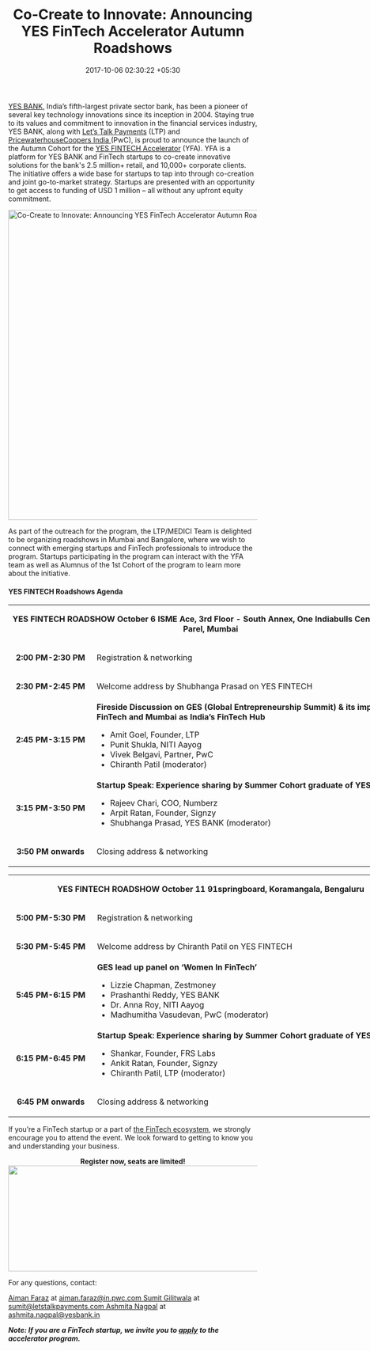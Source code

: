 ﻿---
title: 'Co-Create to Innovate: Announcing YES FinTech Accelerator Autumn Roadshows'
date: 2017-10-06 02:30:22 +05:30
categories:
- Fintech
- News
tags:
- Asia
- Europe
- news
- US
- YES FinTech Accelerator
layout: post
type: post
status: publish
category:
- Fintech
- News
Markets:
- Asia
- Europe
- news
- US
- YES FinTech Accelerator
Person: MEDICI Team
---

<p><a href="https://www.yesbank.in/">YES BANK</a>, India’s fifth-largest private sector bank, has been a pioneer of several key technology innovations since its inception in 2004. Staying true to its values and commitment to innovation in the financial services industry, YES BANK, along with <a href="https://letstalkpayments.com/">Let’s Talk Payments</a> (LTP) and <a href="http://www.pwc.in/fintech">PricewaterhouseCoopers India </a>(PwC), is proud to announce the launch of the Autumn Cohort for the <a href="http://www.yesfintech.com/">YES FINTECH Accelerator</a> (YFA). YFA is a platform for YES BANK and FinTech startups to co-create innovative solutions for the bank's 2.5 million+ retail, and 10,000+ corporate clients. The initiative offers a wide base for startups to tap into through co-creation and joint go-to-market strategy. Startups are presented with an opportunity to get access to funding of USD 1 million – all without any upfront equity commitment.</p>
<p><img class="aligncenter size-full wp-image-28104" src="https://s3-us-west-2.amazonaws.com/go-medici/uploads/2017/10/Roadshow-BENGALURU.png" alt="Co-Create to Innovate: Announcing YES FinTech Accelerator Autumn Roadshows" width="1200" height="627" /></p>
<p>As part of the outreach for the program, the LTP/MEDICI Team is delighted to be organizing roadshows in Mumbai and Bangalore, where we wish to connect with emerging startups and FinTech professionals to introduce the program. Startups participating in the program can interact with the YFA team as well as Alumnus of the 1st Cohort of the program to learn more about the initiative.</p>
<h4><strong>YES FINTECH Roadshows Agenda</strong></h4>
<table style="width: 819px;">
<tbody>
<tr>
<td style="width: 809px;" colspan="2">
<p style="text-align: center;"><b>YES FINTECH ROADSHOW
</b><b>October 6
</b><b>ISME Ace, 3rd Floor - South Annex, One Indiabulls Center, Lower Parel, Mumbai</b></p>
</td>
</tr>
<tr>
<td style="width: 158px;">
<p style="text-align: center;"><b>2:00 PM-2:30 PM</b></p>
</td>
<td style="width: 651px;">Registration &amp; networking</td>
</tr>
<tr>
<td style="width: 158px;">
<p style="text-align: center;"><b>2:30 PM-2:45 PM</b></p>
</td>
<td style="width: 651px;">Welcome address by Shubhanga Prasad on YES FINTECH</td>
</tr>
<tr>
<td style="width: 158px;">
<p style="text-align: center;"><b>2:45 PM-3:15 PM</b></p>
</td>
<td style="width: 651px;"><b>Fireside Discussion on GES (Global Entrepreneurship Summit) &amp; its impact on FinTech and Mumbai as India’s FinTech Hub</b></p>
<ul>
<li style="font-weight: 400;">Amit Goel, Founder, LTP</li>
<li style="font-weight: 400;">Punit Shukla, NITI Aayog</li>
<li style="font-weight: 400;">Vivek Belgavi, Partner, PwC</li>
<li style="font-weight: 400;">Chiranth Patil (moderator)</li>
</ul>
</td>
</tr>
<tr>
<td style="width: 158px;">
<p style="text-align: center;"><b>3:15 PM-3:50 PM</b></p>
</td>
<td style="width: 651px;"><b>Startup Speak: Experience sharing by Summer Cohort graduate of YES FINTECH</b></p>
<ul>
<li style="font-weight: 400;">Rajeev Chari, COO, Numberz</li>
<li style="font-weight: 400;">Arpit Ratan, Founder, Signzy</li>
<li style="font-weight: 400;">Shubhanga Prasad, YES BANK (moderator)</li>
</ul>
</td>
</tr>
<tr>
<td style="width: 158px;">
<p style="text-align: center;"><b>3:50 PM onwards</b></p>
</td>
<td style="width: 651px;">Closing address &amp; networking</td>
</tr>
</tbody>
</table>
<p></p>
<table style="width: 819px;">
<tbody>
<tr>
<td style="width: 809px;" colspan="2">
<p style="text-align: center;"><b>YES FINTECH ROADSHOW
</b><b>October 11
</b><b>91springboard, Koramangala, Bengaluru</b></p>
</td>
</tr>
<tr>
<td style="width: 159px;">
<p style="text-align: center;"><b>5:00 PM-5:30 PM</b></p>
</td>
<td style="width: 650px;">Registration &amp; networking</td>
</tr>
<tr>
<td style="width: 159px;">
<p style="text-align: center;"><b>5:30 PM-5:45 PM</b></p>
</td>
<td style="width: 650px;">Welcome address by Chiranth Patil on YES FINTECH</td>
</tr>
<tr>
<td style="width: 159px;">
<p style="text-align: center;"><b>5:45 PM-6:15 PM</b></p>
</td>
<td style="width: 650px;"><b>GES lead up panel on ‘Women In FinTech’</b></p>
<ul>
<li style="font-weight: 400;">Lizzie Chapman, Zestmoney</li>
<li style="font-weight: 400;">Prashanthi Reddy, YES BANK</li>
<li style="font-weight: 400;">Dr. Anna Roy, NITI Aayog</li>
<li style="font-weight: 400;">Madhumitha Vasudevan, PwC (moderator)</li>
</ul>
</td>
</tr>
<tr>
<td style="width: 159px;">
<p style="text-align: center;"><b>6:15 PM-6:45 PM </b></p>
</td>
<td style="width: 650px;"><b>Startup Speak: Experience sharing by Summer Cohort graduate of YES FINTECH</b></p>
<ul>
<li style="font-weight: 400;">Shankar, Founder, FRS Labs</li>
<li style="font-weight: 400;">Ankit Ratan, Founder, Signzy</li>
<li style="font-weight: 400;">Chiranth Patil, LTP (moderator)</li>
</ul>
</td>
</tr>
<tr>
<td style="width: 159px;">
<p style="text-align: center;"><b>6:45 PM onwards </b></p>
</td>
<td style="width: 650px;">Closing address &amp; networking</td>
</tr>
</tbody>
</table>
<p>If you’re a FinTech startup or a part of <a href="https://medici.letstalkpayments.com/">the FinTech ecosystem</a>, we strongly encourage you to attend the event. We look forward to getting to know you and understanding your business.</p>
<p style="text-align: center;"><b>Register now, seats are limited!
</b>
<a href="https://docs.google.com/forms/d/e/1FAIpQLSdugFAhBVx3uIL7Qr6GWw57hrK72FfL5l8fHNGiNn8TCUL8Zw/viewform?usp=send_form" target="_blank" rel="noopener"><img class="aligncenter size-full wp-image-28056" src="https://s3-us-west-2.amazonaws.com/go-medici/uploads/2017/10/Yes-button.png" alt="Co-Create to Innovate: Announcing YES FINTECH Accelerator Autumn Roadshows" width="1600" height="214" /></a></p>
<p>For any questions, contact: </p>
<p><a href="http://linkedin.com/in/aimanfaraz">Aiman Faraz</a> at <a href="mailto:aiman.faraz@in.pwc.com">aiman.faraz@in.pwc.com
</a><a href="http://linkedin.com/in/sumitgilitwala">Sumit Gilitwala</a> at <a href="mailto:sumit@letstalkpayments.com">sumit@letstalkpayments.com
</a><a href="http://linkedin.com/in/ashmita-nagpal-455b3156">Ashmita Nagpal</a> at <a href="mailto:ashmita.nagpal@yesbank.in">ashmita.nagpal@yesbank.in</a></p>
<p><b><i>Note: If you are a FinTech startup, we invite you to </i></b><a href="https://medici.letstalkpayments.com/pages/yes-fintech-accelerator-program"><b><i>apply</i></b></a><b><i> to the accelerator program.</i></b></p>
